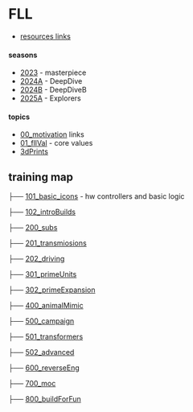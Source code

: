 # FLL

* [resources links](resources.md)

#### seasons
* [2023](./2023/readme.md)  - masterpiece
* [2024A](./2024/readme.md)  - DeepDive
* [2024B](./2024B/readme.md)  - DeepDiveB
* [2025A](./2025A/readme.md)  - Explorers

#### topics
* [00_motivation](./00_motivation/readme.md) links
* [01_fllVal](./01_fllVal/readme.md) - core values
* [3dPrints](./3dPrints/readme.md) 


## training map

├── [101_basic_icons](./101_basic_icons/readme.md)  - hw controllers and basic logic

├── [102_introBuilds](./102_introBuilds/readme.md)

├── [200_subs](./200_subs/readme.md)

├── [201_transmiosions](./201_transmissions/readme.md)

├── [202_driving](./202_driving/readme.md)

├── [301_primeUnits](./301_primeUnits/readme.md)

├── [302_primeExpansion](./302_primeExpansion/readme.md)

├── [400_animalMimic](./400_animalMimic/readme.md)

├── [500_campaign](./500_campaign/readme.md)

├── [501_transformers](./501_transformers/readme.md)

├── [502_advanced](./502_advanced/readme.md)

├── [600_reverseEng](./600_reverseEng/readme.md)

├── [700_moc](./700_moc/readme.md)

├── [800_buildForFun](./800_buildForFun/readme.md)




